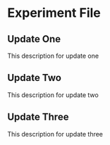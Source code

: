 # Experiment File

## Update One

This description for update one

## Update Two

This description for update two

## Update Three

This description for update three